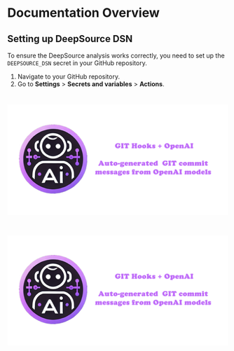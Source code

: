 # Documentation Overview

## Setting up DeepSource DSN

To ensure the DeepSource analysis works correctly, you need to set up the `DEEPSOURCE_DSN` secret in your GitHub repository.

1. Navigate to your GitHub repository.
2. Go to **Settings** > **Secrets and variables** > **Actions**.
# ![GIT Hooks + OpenAI - Generate GIT commit messages from OpenAI](https://raw.githubusercontent.com/guibranco/dotnet-aicommitmessage/main/docs/images/splash.png)

# ![GIT Hooks + OpenAI - Generate GIT commit messages from OpenAI](https://raw.githubusercontent.com/guibranco/dotnet-aicommitmessage/main/docs/images/splash.png)
